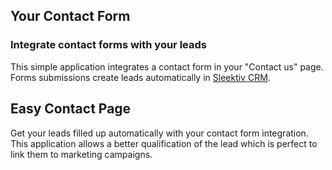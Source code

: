 Your Contact Form
-----------------

### Integrate contact forms with your leads

This simple application integrates a contact form in your "Contact us" page.
Forms submissions create leads automatically in <a href="https://www.flectrahq.com/page/crm">Sleektiv CRM</a>.

Easy Contact Page
-----------------

Get your leads filled up automatically with your contact form integration. This
application allows a better qualification of the lead which is perfect to link
them to marketing campaigns.

